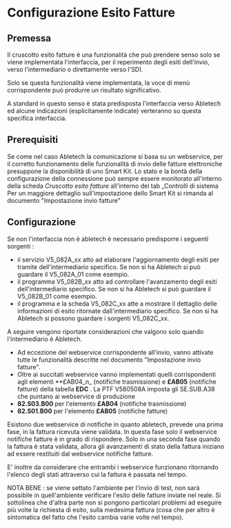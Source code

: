 # Configurazione Esito Fatture

## Premessa
Il cruscotto esito fatture è una funzionalità che può prendere senso solo se viene implementata l'interfaccia, per il reperimento degli esiti dell'invio, verso l'intermediario o direttamente verso l'SDI.

Solo se questa funzionalità viene implementata, la voce di menù corrispondente può produrre un risultato significativo.

A standard in questo senso è stata predisposta l'interfaccia verso Abletech ed alcune indicazioni (esplicitamente indicate) verteranno su questa specifica interfaccia.

## Prerequisiti
Se come nel caso Abletech la comunicazione si basa su un webservice, per il corretto funzionamento delle funzionalità di invio delle fatture elettroniche presuppone la disponibilità di uno Smart Kit.
Lo stato e la bontà della configurazione della connessione può sempre essere monitorato all'interno della scheda _Cruscotto esito fatture_  all'interno del tab _Controlli di sistema
Per un maggiore dettaglio sull'impostazione dello Smart Kit si rimanda al documento "Impostazione invio fatture"

## Configurazione
Se non l'interfaccia non è abletech è necessario predisporre i seguenti sorgenti : 
-  il servizio V5_082A_xx atto ad elaborare l'aggiornamento degli esiti per tramite dell'intermediario specifico. Se non si ha Abletech si può guardare il V5_082A_01 come esempio.
-  il programma V5_082B_xx atto ad controllare l'avanzamento degli esiti dell'intermediario specifico. Se non si ha Abletech si può guardare il V5_082B_01 come esempio.
-  il programma e la scheda V5_082C_xx atte a mostrare il dettaglio delle informazioni di esito ritornate dall'intermediario specifico. Se non si ha Abletech si possono guardare i sorgenti V5_082C_xx.

A seguire vengono riportate considerazioni che valgono solo quando l'intermediario è Abletech.

-  Ad eccezione del webservice corrispondente all'invio, vanno attivate tutte le funzionalità descritte nel documento "Impostazione invio fatture".
-  Oltre ai succitati webservice vanno implementati quelli corrispondenti agli elementi **£AB04_n_ (notifiche trasmissione) e **£AB05** (notifiche fatture) della tabella **EDC** .
La PTF V580508A imposta gli SE.SUB.A38 che puntano ai webservice di produzione
-  **82.S03.B00** per l'elemento **£AB04** (notifiche trasmissione)
-  **82.S01.B00** per l'elemento **£AB05** (notifiche fatture)

Esistono due webservice di notifiche in quanto abletech, prevede una prima fase, in la fattura ricevuta viene validata. In questa fase solo il webservice notifiche fatture è in grado di rispondere. Solo in una seconda fase quando la fattura è stata validata, allora gli avanzamenti di stato della fattura iniziano ad essere restituiti dal webservice notifiche fatture.

E' inoltre da considerare che entrambi i webservice funzionano ritornando l'elenco degli stati attraverso cui la fattura è passata nel tempo.

NOTA BENE :  se viene settato l'ambiente per l'invio di test, non sarà possibile in quell'ambiente verificare l'esito delle fatture inviate nel reale. Si sottolinea che d'altra parte non si pongono particolari problemi ad eseguire più volte la richiesta di esito, sulla medesima fattura (cosa che per altro è sintomatica del fatto che l'esito cambia varie volte nel tempo).


